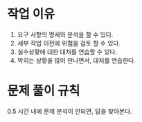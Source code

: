 # 작업 이유
1. 요구 사항의 명세와 분석을 할 수 있다.
1. 세부 작업 이전에 위험을 검토 할 수 있다.
1. 실수상황에 대한 대처를 연습할 수 있다. 
1. 막히는 상황을 많이 만나면서, 대처를 연습한다. 

# 문제 풀이 규칙
0.5 시간 내에 문제 분석이 안되면, 답을 찾아본다.